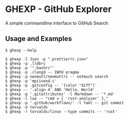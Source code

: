 # GHEXP - GitHub Explorer

A simple commandline interface to GitHub Search

## Usage and Examples

```console
$ ghexp --help
```

```console
$ ghexp -l Json -p ".prettierrc.json"
$ ghexp -p .lldbrc
$ ghexp -p '".bashrc"'
$ ghexp -p .clangd -- IWYU pragma
$ ghexp -p neomutt/neomuttrc -- notmuch search
$ ghexp -p 'mpiisend.c'
$ ghexp -p .gitconfig -- '[color "diff"]'
$ ghexp -- '.align 4' AND 'Hello, World'
$ ghexp -p '.gitattributes' -l Markdown -- '*.md'
$ ghexp -l lua -- "cmd = { 'rust-analyzer' },"
$ ghexp -p '.github/workflows/' -l Yaml -- git commit
$ ghexp -U torvalds
$ ghexp -r torvalds/linux --type commits -- 'rust'
```
